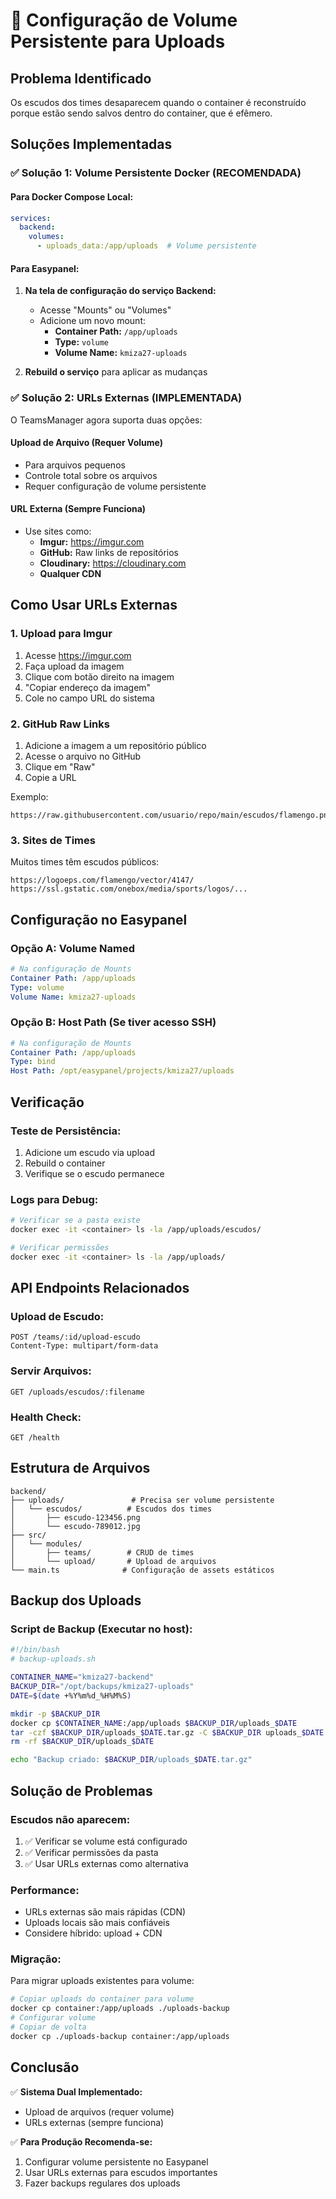 # 📁 Configuração de Volume Persistente para Uploads

## Problema Identificado

Os escudos dos times desaparecem quando o container é reconstruído porque estão sendo salvos dentro do container, que é efêmero.

## Soluções Implementadas

### ✅ Solução 1: Volume Persistente Docker (RECOMENDADA)

#### Para Docker Compose Local:
```yaml
services:
  backend:
    volumes:
      - uploads_data:/app/uploads  # Volume persistente
```

#### Para Easypanel:

1. **Na tela de configuração do serviço Backend:**
   - Acesse "Mounts" ou "Volumes"
   - Adicione um novo mount:
     - **Container Path:** `/app/uploads`
     - **Type:** `volume` 
     - **Volume Name:** `kmiza27-uploads`

2. **Rebuild o serviço** para aplicar as mudanças

### ✅ Solução 2: URLs Externas (IMPLEMENTADA)

O TeamsManager agora suporta duas opções:

#### Upload de Arquivo (Requer Volume)
- Para arquivos pequenos
- Controle total sobre os arquivos
- Requer configuração de volume persistente

#### URL Externa (Sempre Funciona)
- Use sites como:
  - **Imgur:** https://imgur.com
  - **GitHub:** Raw links de repositórios
  - **Cloudinary:** https://cloudinary.com
  - **Qualquer CDN**

## Como Usar URLs Externas

### 1. Upload para Imgur
1. Acesse https://imgur.com
2. Faça upload da imagem
3. Clique com botão direito na imagem
4. "Copiar endereço da imagem"
5. Cole no campo URL do sistema

### 2. GitHub Raw Links
1. Adicione a imagem a um repositório público
2. Acesse o arquivo no GitHub
3. Clique em "Raw"
4. Copie a URL

Exemplo:
```
https://raw.githubusercontent.com/usuario/repo/main/escudos/flamengo.png
```

### 3. Sites de Times
Muitos times têm escudos públicos:
```
https://logoeps.com/flamengo/vector/4147/
https://ssl.gstatic.com/onebox/media/sports/logos/...
```

## Configuração no Easypanel

### Opção A: Volume Named
```yaml
# Na configuração de Mounts
Container Path: /app/uploads
Type: volume
Volume Name: kmiza27-uploads
```

### Opção B: Host Path (Se tiver acesso SSH)
```yaml
# Na configuração de Mounts  
Container Path: /app/uploads
Type: bind
Host Path: /opt/easypanel/projects/kmiza27/uploads
```

## Verificação

### Teste de Persistência:
1. Adicione um escudo via upload
2. Rebuild o container
3. Verifique se o escudo permanece

### Logs para Debug:
```bash
# Verificar se a pasta existe
docker exec -it <container> ls -la /app/uploads/escudos/

# Verificar permissões
docker exec -it <container> ls -la /app/uploads/
```

## API Endpoints Relacionados

### Upload de Escudo:
```
POST /teams/:id/upload-escudo
Content-Type: multipart/form-data
```

### Servir Arquivos:
```
GET /uploads/escudos/:filename
```

### Health Check:
```
GET /health
```

## Estrutura de Arquivos

```
backend/
├── uploads/               # Precisa ser volume persistente
│   └── escudos/          # Escudos dos times
│       ├── escudo-123456.png
│       └── escudo-789012.jpg
├── src/
│   └── modules/
│       ├── teams/        # CRUD de times
│       └── upload/       # Upload de arquivos
└── main.ts              # Configuração de assets estáticos
```

## Backup dos Uploads

### Script de Backup (Executar no host):
```bash
#!/bin/bash
# backup-uploads.sh

CONTAINER_NAME="kmiza27-backend"
BACKUP_DIR="/opt/backups/kmiza27-uploads"
DATE=$(date +%Y%m%d_%H%M%S)

mkdir -p $BACKUP_DIR
docker cp $CONTAINER_NAME:/app/uploads $BACKUP_DIR/uploads_$DATE
tar -czf $BACKUP_DIR/uploads_$DATE.tar.gz -C $BACKUP_DIR uploads_$DATE
rm -rf $BACKUP_DIR/uploads_$DATE

echo "Backup criado: $BACKUP_DIR/uploads_$DATE.tar.gz"
```

## Solução de Problemas

### Escudos não aparecem:
1. ✅ Verificar se volume está configurado
2. ✅ Verificar permissões da pasta
3. ✅ Usar URLs externas como alternativa

### Performance:
- URLs externas são mais rápidas (CDN)
- Uploads locais são mais confiáveis
- Considere híbrido: upload + CDN

### Migração:
Para migrar uploads existentes para volume:
```bash
# Copiar uploads do container para volume
docker cp container:/app/uploads ./uploads-backup
# Configurar volume
# Copiar de volta
docker cp ./uploads-backup container:/app/uploads
```

## Conclusão

✅ **Sistema Dual Implementado:**
- Upload de arquivos (requer volume)
- URLs externas (sempre funciona)

✅ **Para Produção Recomenda-se:**
1. Configurar volume persistente no Easypanel
2. Usar URLs externas para escudos importantes
3. Fazer backups regulares dos uploads 